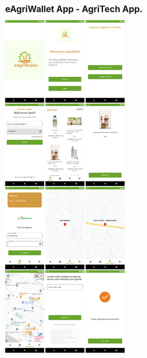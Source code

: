 # eAgriWallet App - AgriTech App.

<p float="left">
  
 <img src="art/img1.png"  width="25%"/>
 <img src="art/img2.png"  width="25%"/>
 <img src="art/img3.png"  width="25%"/>
 <img src="art/img4.png"  width="25%"/>
 
 <img src="art/img5.png"  width="25%"/>
   <img src="art/img6.png"  width="25%"/>
  <img src="art/img7.png"  width="25%"/>
    <img src="art/img8.png"  width="25%"/>
  <img src="art/img9.png"  width="25%"/>

  <img src="art/img10.png"  width="25%"/>

 <img src="art/img11.png" width="25%"/>
<img src="art/img12.png"  width="25%"/>




  
  



   
</p>
